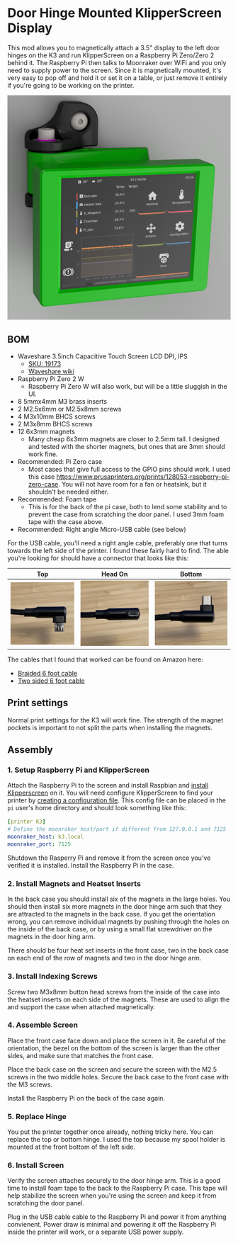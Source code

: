 # Door Hinge Mounted KlipperScreen Display

This mod allows you to magnetically attach a 3.5" display to the left door hinges on the K3 and run KlipperScreen on a Raspberry Pi Zero/Zero 2 behind it.  The Raspberry Pi then talks to Moonraker over WiFi and you only need to supply power to the screen.  Since it is magnetically mounted, it's very easy to pop off and hold it or set it on a table, or just remove it entirely if you're going to be working on the printer.

![Display Render](Images/render.png)

## BOM

- Waveshare 3.5inch Capacitive Touch Screen LCD DPI, IPS
  - [SKU: 19173](https://www.waveshare.com/product/displays/lcd-oled/3.5inch-dpi-lcd.htm)
  - [Waveshare wiki](https://www.waveshare.com/wiki/3.5inch_DPI_LCD)
- Raspberry Pi Zero 2 W
  - Raspberry Pi Zero W will also work, but will be a little sluggish in the UI.
- 8 5mmx4mm M3 brass inserts
- 2 M2.5x6mm or M2.5x8mm screws
- 4 M3x10mm BHCS screws
- 2 M3x8mm BHCS screws
- 12 6x3mm magnets
  - Many cheap 6x3mm magnets are closer to 2.5mm tall.  I designed and tested with the shorter magnets, but ones that are 3mm should work fine.
- Recommended: Pi Zero case
  - Most cases that give full access to the GPIO pins should work.  I used this case https://www.prusaprinters.org/prints/128053-raspberry-pi-zero-case.  You will not have room for a fan or heatsink, but it shouldn't be needed either.
- Recommended: Foam tape
  - This is for the back of the pi case, both to lend some stability and to prevent the case from scratching the door panel.  I used 3mm foam tape with the case above.
- Recommended: Right angle Micro-USB cable (see below)

For the USB cable, you'll need a right angle cable, preferably one that turns towards the left side of the printer.  I found these fairly hard to find.  The able you're looking for should have a connector that looks like this:

Top | Head On | Bottom
:---: | :---: | :---:
![Top](Images/usb_right_angle/top.jpg) | ![Head On](Images/usb_right_angle/head_on.jpg) | ![Bottom](Images/usb_right_angle/bottom.jpg)

The cables that I found that worked can be found on Amazon here:

- [Braided 6 foot cable](https://www.amazon.com/gp/product/B097TB87ZZ)
- [Two sided 6 foot cable](https://www.amazon.com/gp/product/B01COTBHW4)

## Print settings

Normal print settings for the K3 will work fine.  The strength of the magnet pockets is important to not split the parts when installing the magnets.

## Assembly

### 1. Setup Raspberry Pi and KlipperScreen

Attach the Raspberry Pi to the screen and install Raspbian and [install Klipperscreen](https://klipperscreen.readthedocs.io/en/latest/Installation/) on it.  You will need configure KlipperScreen to find your printer by [creating a configuration file](https://klipperscreen.readthedocs.io/en/latest/Configuration/#printer-options).  This config file can be placed in the `pi` user's home directory and should look something like this:

```yaml
[printer K3]
# Define the moonraker host/port if different from 127.0.0.1 and 7125
moonraker_host: k3.local
moonraker_port: 7125
```

Shutdown the Rasperry Pi and remove it from the screen once you've verified it is installed.  Install the Raspberry Pi in the case.

### 2. Install Magnets and Heatset Inserts

In the back case you should install six of the magnets in the large holes.  You should then install six more magnets in the door hinge arm such that they are attracted to the magnets in the back case.  If you get the orientation wrong, you can remove individual magnets by pushing through the holes on the inside of the back case, or by using a small flat screwdriver on the magnets in the door hing arm.

There should be four heat set inserts in the front case, two in the back case on each end of the row of magnets and two in the door hinge arm.

### 3. Install Indexing Screws

Screw two M3x8mm button head screws from the inside of the case into the heatset inserts on each side of the magnets.  These are used to align the and support the case when attached magnetically.

### 4. Assemble Screen

Place the front case face down and place the screen in it.  Be careful of the orientation, the bezel on the bottom of the screen is larger than the other sides, and make sure that matches the front case.

Place the back case on the screen and secure the screen with the M2.5 screws in the two middle holes.  Secure the back case to the front case with the M3 screws.

Install the Raspberry Pi on the back of the case again.

### 5. Replace Hinge

You put the printer together once already, nothing tricky here.  You can replace the top or bottom hinge.  I used the top because my spool holder is mounted at the front bottom of the left side.

### 6. Install Screen

Verify the screen attaches securely to the door hinge arm.  This is a good time to install foam tape to the back to the Raspberry Pi case.  This tape will help stabilize the screen when you're using the screen and keep it from scratching the door panel.

Plug in the USB cable cable to the Raspberry Pi and power it from anything convienent.  Power draw is minimal and powering it off the Raspberry Pi inside the printer will work, or a separate USB power supply.
